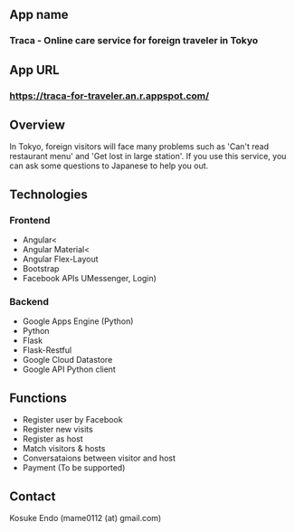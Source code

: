 ## App name
### Traca - Online care service for foreign traveler in Tokyo  

## App URL
### https://traca-for-traveler.an.r.appspot.com/
  
## Overview
In Tokyo, foreign visitors will face many problems such as 'Can't read restaurant menu' and 'Get lost in large station'. If you use this service, you can ask some questions to Japanese to help you out.
  
## Technologies

### Frontend
- Angular<
- Angular Material<
- Angular Flex-Layout
- Bootstrap
- Facebook APIs UMessenger, Login)

### Backend

- Google Apps Engine (Python)
- Python
- Flask
- Flask-Restful
- Google Cloud Datastore
- Google API Python client

  
## Functions

- Register user by Facebook
- Register new visits
- Register as host
- Match visitors & hosts
- Conversataions between visitor and host
- Payment (To be supported)


## Contact
Kosuke Endo (mame0112 (at) gmail.com)
